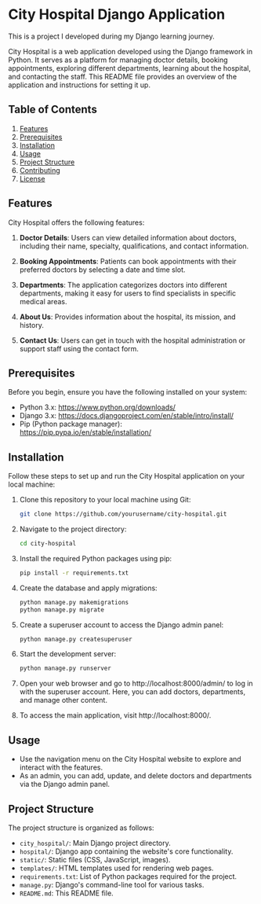 # City Hospital Django Application
This is a project I developed during my Django learning journey.

City Hospital is a web application developed using the Django framework in Python. It serves as a platform for managing doctor details, booking appointments, exploring different departments, learning about the hospital, and contacting the staff. This README file provides an overview of the application and instructions for setting it up.

## Table of Contents
1. [Features](#features)
2. [Prerequisites](#prerequisites)
3. [Installation](#installation)
4. [Usage](#usage)
5. [Project Structure](#project-structure)
6. [Contributing](#contributing)
7. [License](#license)

## Features <a name="features"></a>
City Hospital offers the following features:

1. **Doctor Details**: Users can view detailed information about doctors, including their name, specialty, qualifications, and contact information.

2. **Booking Appointments**: Patients can book appointments with their preferred doctors by selecting a date and time slot.

3. **Departments**: The application categorizes doctors into different departments, making it easy for users to find specialists in specific medical areas.

4. **About Us**: Provides information about the hospital, its mission, and history.

5. **Contact Us**: Users can get in touch with the hospital administration or support staff using the contact form.

## Prerequisites <a name="prerequisites"></a>
Before you begin, ensure you have the following installed on your system:

- Python 3.x: https://www.python.org/downloads/
- Django 3.x: https://docs.djangoproject.com/en/stable/intro/install/
- Pip (Python package manager): https://pip.pypa.io/en/stable/installation/

## Installation <a name="installation"></a>
Follow these steps to set up and run the City Hospital application on your local machine:

1. Clone this repository to your local machine using Git:
   ```bash
   git clone https://github.com/yourusername/city-hospital.git
   ```

2. Navigate to the project directory:
   ```bash
   cd city-hospital
   ```

3. Install the required Python packages using pip:
   ```bash
   pip install -r requirements.txt
   ```

4. Create the database and apply migrations:
   ```bash
   python manage.py makemigrations
   python manage.py migrate
   ```

5. Create a superuser account to access the Django admin panel:
   ```bash
   python manage.py createsuperuser
   ```

6. Start the development server:
   ```bash
   python manage.py runserver
   ```

7. Open your web browser and go to http://localhost:8000/admin/ to log in with the superuser account. Here, you can add doctors, departments, and manage other content.

8. To access the main application, visit http://localhost:8000/.

## Usage <a name="usage"></a>
- Use the navigation menu on the City Hospital website to explore and interact with the features.
- As an admin, you can add, update, and delete doctors and departments via the Django admin panel.

## Project Structure <a name="project-structure"></a>
The project structure is organized as follows:

- `city_hospital/`: Main Django project directory.
- `hospital/`: Django app containing the website's core functionality.
- `static/`: Static files (CSS, JavaScript, images).
- `templates/`: HTML templates used for rendering web pages.
- `requirements.txt`: List of Python packages required for the project.
- `manage.py`: Django's command-line tool for various tasks.
- `README.md`: This README file.


